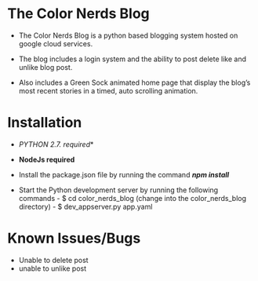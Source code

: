 # The Color Nerds Blog

- The Color Nerds Blog is a python based blogging system hosted on google cloud services. 

- The blog includes a login system and the ability to post delete like and unlike blog post. 

- Also includes a Green Sock animated home page that display the blog’s most recent stories in a timed, 
auto scrolling animation. 


# Installation

- **PYTHON 2.7.* required**

- **NodeJs required**

- Install the package.json file by running the command
    **_npm install_**
    
- Start the Python development server by running the following commands
        - $ cd color_nerds_blog (change into the color_nerds_blog directory)
        - $ dev_appserver.py app.yaml


# Known Issues/Bugs

- Unable to delete post
- unable to unlike post
